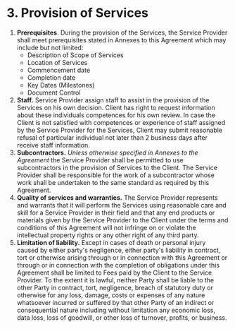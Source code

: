 # 3. Provision of Services

1. **Prerequisites**. During the provision of the Services, the Service Provider shall meet prerequisites stated in Annexes to this Agreement which may include but not limited:
   * Description of Scope of Services
   * Location of Services
   * Commencement date
   * Completion date
   * Key Dates \(Milestones\)
   * Document Control
2. **Staff.** Service Provider assign staff to assist in the provision of the Services on his own decision. Client has right to request information about these individuals competences for his own review. In case the Client is not satisfied with competences or experience of staff assigned by the Service Provider for the Services, Client may submit reasonable refusal of particular individual not later than 2 business days after receive staff information. 
3. **Subcontractors.** _Unless otherwise specified in Annexes to the Agreement_ the Service Provider shall be permitted to use subcontractors in the provision of Services to the Client. The Service Provider shall be responsible for the work of a subcontractor whose work shall be undertaken to the same standard as required by this Agreement.
4. **Quality of services and warranties.** The Service Provider represents and warrants that it will perform the Services using reasonable care and skill for a Service Provider in their field and that any end products or materials given by the Service Provider to the Client under the terms and conditions of this Agreement will not infringe on or violate the intellectual property rights or any other right of any third party.
5. **Limitation of liability.** Except in cases of death or personal injury caused by either party's negligence, either party's liability in contract, tort or otherwise arising through or in connection with this Agreement or through or in connection with the completion of obligations under this Agreement shall be limited to Fees paid by the Client to the Service Provider. To the extent it is lawful, neither Party shall be liable to the other Party in contract, tort, negligence, breach of statutory duty or otherwise for any loss, damage, costs or expenses of any nature whatsoever incurred or suffered by that other Party of an indirect or consequential nature including without limitation any economic loss, data loss, loss of goodwill, or other loss of turnover, profits, or business.

